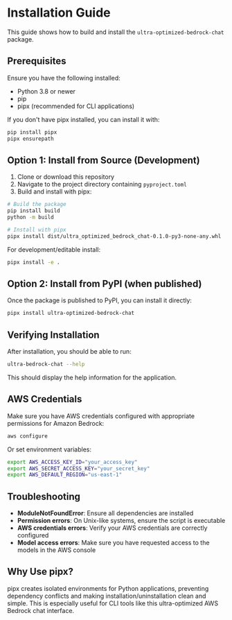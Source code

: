 # Installation Guide

This guide shows how to build and install the `ultra-optimized-bedrock-chat` package.

## Prerequisites

Ensure you have the following installed:
- Python 3.8 or newer
- pip
- pipx (recommended for CLI applications)

If you don't have pipx installed, you can install it with:

```bash
pip install pipx
pipx ensurepath
```

## Option 1: Install from Source (Development)

1. Clone or download this repository
2. Navigate to the project directory containing `pyproject.toml`
3. Build and install with pipx:

```bash
# Build the package
pip install build
python -m build

# Install with pipx
pipx install dist/ultra_optimized_bedrock_chat-0.1.0-py3-none-any.whl
```

For development/editable install:

```bash
pipx install -e .
```

## Option 2: Install from PyPI (when published)

Once the package is published to PyPI, you can install it directly:

```bash
pipx install ultra-optimized-bedrock-chat
```

## Verifying Installation

After installation, you should be able to run:

```bash
ultra-bedrock-chat --help
```

This should display the help information for the application.

## AWS Credentials

Make sure you have AWS credentials configured with appropriate permissions for Amazon Bedrock:

```bash
aws configure
```

Or set environment variables:

```bash
export AWS_ACCESS_KEY_ID="your_access_key"
export AWS_SECRET_ACCESS_KEY="your_secret_key"
export AWS_DEFAULT_REGION="us-east-1"
```

## Troubleshooting

- **ModuleNotFoundError**: Ensure all dependencies are installed
- **Permission errors**: On Unix-like systems, ensure the script is executable
- **AWS credentials errors**: Verify your AWS credentials are correctly configured
- **Model access errors**: Make sure you have requested access to the models in the AWS console

## Why Use pipx?

pipx creates isolated environments for Python applications, preventing dependency conflicts and making installation/uninstallation clean and simple. This is especially useful for CLI tools like this ultra-optimized AWS Bedrock chat interface.

